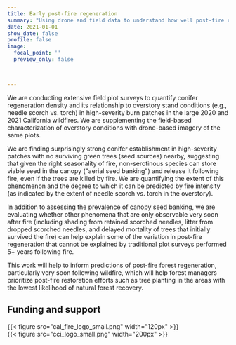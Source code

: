 ```yaml
---
title: Early post-fire regeneration
summary: "Using drone and field data to understand how well post-fire regeneration is explained by very early (1-2 years post-fire) canopy conditions"
date: 2021-01-01
show_date: false
profile: false
image:
  focal_point: ''
  preview_only: false



---
```


We are conducting extensive field plot surveys to quantify conifer regeneration density and its relationship to overstory stand conditions (e.g., needle scorch vs. torch) in high-severity burn patches in the large 2020 and 2021 California wildfires. We are supplementing the field-based characterization of overstory conditions with drone-based imagery of the same plots.

We are finding surprisingly strong conifer establishment in high-severity patches with no surviving green trees (seed sources) nearby, suggesting that given the right seasonality of fire, non-serotinous species can store viable seed in the canopy ("aerial seed banking") and release it following fire, even if the trees are killed by fire. We are quantifying the extent of this phenomenon and the degree to which it can be predicted by fire intensity (as indicated by the extent of needle scorch vs. torch in the overstory).

In addition to assessing the prevalence of canopy seed banking, we are evaluating whether other phenomena that are only observable very soon after fire (including shading from retained scorched needles, litter from dropped scorched needles, and delayed mortality of trees that initially survived the fire) can help explain some of the variation in post-fire regeneration that cannot be explained by traditional plot surveys performed 5+ years following fire.

This work will help to inform predictions of post-fire forest regeneration, particularly very soon following wildfire, which will help forest managers prioritize post-fire restoration efforts such as tree planting in the areas with the lowest likelihood of natural forest recovery.

## Funding and support

<div class="container text-center align-content-middle">
  <div class="row">
    <div class="col-sm">
{{< figure src="cal_fire_logo_small.png" width="120px" >}}
    </div>
    <div class="col-sm">
{{< figure src="cci_logo_small.png" width="200px" >}}
    </div>
  </div>

</div>